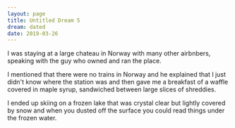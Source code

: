```yaml
---
layout: page
title: Untitled Dream 5
dream: dated
date: 2019-03-26
---
```


I was staying at a large chateau in Norway with many other airbnbers, speaking with the guy who owned and ran the place.

I mentioned that there were no trains in Norway and he explained that I just didn't know where the station was and then gave me a breakfast of a waffle covered in maple syrup, sandwiched between large slices of shreddies.

I ended up skiing on a frozen lake that was crystal clear but lightly covered by snow and when you dusted off the surface you could read things under the frozen water.